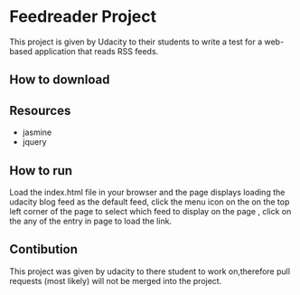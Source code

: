 # Feedreader Project 
This project is given by Udacity to their students to write a test for a web-based application that reads RSS feeds. 

## How to download
  
## Resources
 * jasmine 
 * jquery
 
 ## How to run
 Load the index.html file in your browser and the page displays loading the udacity blog feed as the default feed, click the menu icon on the on the top left corner of the page to select which feed to display on the page , click on the any of the entry in page to load the link. 

## Contibution
This project was given by udacity to there student to work on,therefore pull requests (most likely) will not be merged into the project.
